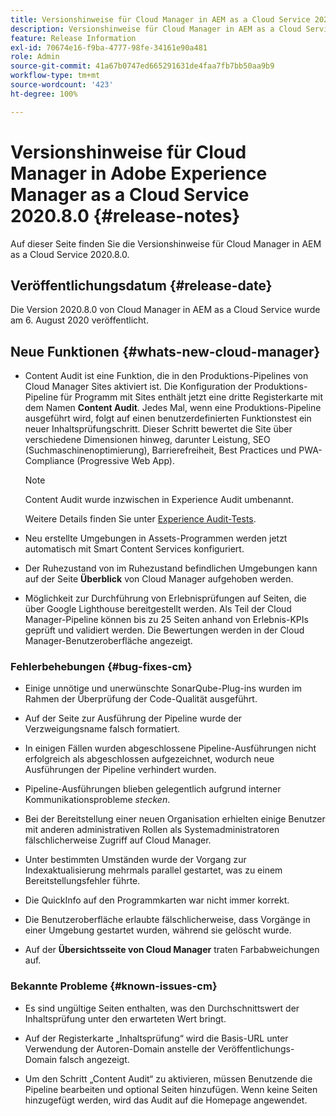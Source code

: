 ```yaml
---
title: Versionshinweise für Cloud Manager in AEM as a Cloud Service 2020.8.0
description: Versionshinweise für Cloud Manager in AEM as a Cloud Service 2020.8.0
feature: Release Information
exl-id: 70674e16-f9ba-4777-98fe-34161e90a481
role: Admin
source-git-commit: 41a67b0747ed665291631de4faa7fb7bb50aa9b9
workflow-type: tm+mt
source-wordcount: '423'
ht-degree: 100%

---
```


# Versionshinweise für Cloud Manager in Adobe Experience Manager as a Cloud Service 2020.8.0 {#release-notes}

Auf dieser Seite finden Sie die Versionshinweise für Cloud Manager in AEM as a Cloud Service 2020.8.0.

## Veröffentlichungsdatum {#release-date}

Die Version 2020.8.0 von Cloud Manager in AEM as a Cloud Service wurde am 6. August 2020 veröffentlicht.

## Neue Funktionen {#whats-new-cloud-manager}

* Content Audit ist eine Funktion, die in den Produktions-Pipelines von Cloud Manager Sites aktiviert ist. Die Konfiguration der Produktions-Pipeline für Programm mit Sites enthält jetzt eine dritte Registerkarte mit dem Namen **Content Audit**. Jedes Mal, wenn eine Produktions-Pipeline ausgeführt wird, folgt auf einen benutzerdefinierten Funktionstest ein neuer Inhaltsprüfungschritt. Dieser Schritt bewertet die Site über verschiedene Dimensionen hinweg, darunter Leistung, SEO (Suchmaschinenoptimierung), Barrierefreiheit, Best Practices und PWA-Compliance (Progressive Web App).


  >[!NOTE]
  >Content Audit wurde inzwischen in Experience Audit umbenannt.

  Weitere Details finden Sie unter [Experience Audit-Tests](/help/implementing/cloud-manager/experience-audit-dashboard.md).

* Neu erstellte Umgebungen in Assets-Programmen werden jetzt automatisch mit Smart Content Services konfiguriert.

* Der Ruhezustand von im Ruhezustand befindlichen Umgebungen kann auf der Seite **Überblick** von Cloud Manager aufgehoben werden.

* Möglichkeit zur Durchführung von Erlebnisprüfungen auf Seiten, die über Google Lighthouse bereitgestellt werden. Als Teil der Cloud Manager-Pipeline können bis zu 25 Seiten anhand von Erlebnis-KPIs geprüft und validiert werden. Die Bewertungen werden in der Cloud Manager-Benutzeroberfläche angezeigt.

### Fehlerbehebungen {#bug-fixes-cm}

* Einige unnötige und unerwünschte SonarQube-Plug-ins wurden im Rahmen der Überprüfung der Code-Qualität ausgeführt.

* Auf der Seite zur Ausführung der Pipeline wurde der Verzweigungsname falsch formatiert.

* In einigen Fällen wurden abgeschlossene Pipeline-Ausführungen nicht erfolgreich als abgeschlossen aufgezeichnet, wodurch neue Ausführungen der Pipeline verhindert wurden.

* Pipeline-Ausführungen blieben gelegentlich aufgrund interner Kommunikationsprobleme *stecken*.

* Bei der Bereitstellung einer neuen Organisation erhielten einige Benutzer mit anderen administrativen Rollen als Systemadministratoren fälschlicherweise Zugriff auf Cloud Manager.

* Unter bestimmten Umständen wurde der Vorgang zur Indexaktualisierung mehrmals parallel gestartet, was zu einem Bereitstellungsfehler führte.

* Die QuickInfo auf den Programmkarten war nicht immer korrekt.

* Die Benutzeroberfläche erlaubte fälschlicherweise, dass Vorgänge in einer Umgebung gestartet wurden, während sie gelöscht wurde.

* Auf der **Übersichtsseite von Cloud Manager** traten Farbabweichungen auf.

### Bekannte Probleme {#known-issues-cm}

* Es sind ungültige Seiten enthalten, was den Durchschnittswert der Inhaltsprüfung unter den erwarteten Wert bringt.

* Auf der Registerkarte „Inhaltsprüfung“ wird die Basis-URL unter Verwendung der Autoren-Domain anstelle der Veröffentlichungs-Domain falsch angezeigt.

* Um den Schritt „Content Audit“ zu aktivieren, müssen Benutzende die Pipeline bearbeiten und optional Seiten hinzufügen. Wenn keine Seiten hinzugefügt werden, wird das Audit auf die Homepage angewendet.
